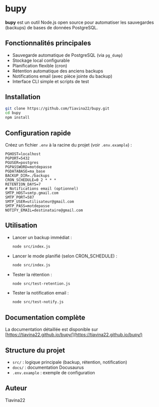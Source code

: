 
# bupy

**bupy** est un outil Node.js open source pour automatiser les sauvegardes (backups) de bases de données PostgreSQL.

## Fonctionnalités principales
- Sauvegarde automatique de PostgreSQL (via `pg_dump`)
- Stockage local configurable
- Planification flexible (cron)
- Rétention automatique des anciens backups
- Notifications email (avec pièce jointe du backup)
- Interface CLI simple et scripts de test

## Installation

```bash
git clone https://github.com/Tiavina22/bupy.git
cd bupy
npm install
```

## Configuration rapide

Créez un fichier `.env` à la racine du projet (voir `.env.example`) :

```env
PGHOST=localhost
PGPORT=5432
PGUSER=postgres
PGPASSWORD=motdepasse
PGDATABASE=ma_base
BACKUP_DIR=./backups
CRON_SCHEDULE=0 2 * * *
RETENTION_DAYS=7
# Notifications email (optionnel)
SMTP_HOST=smtp.gmail.com
SMTP_PORT=587
SMTP_USER=utilisateur@gmail.com
SMTP_PASS=motdepasse
NOTIFY_EMAIL=destinataire@gmail.com
```

## Utilisation

- Lancer un backup immédiat :
  ```bash
  node src/index.js
  ```
- Lancer le mode planifié (selon CRON_SCHEDULE) :
  ```bash
  node src/index.js
  ```
- Tester la rétention :
  ```bash
  node src/test-retention.js
  ```
- Tester la notification email :
  ```bash
  node src/test-notify.js
  ```

## Documentation complète

La documentation détaillée est disponible sur [https://tiavina22.github.io/bupy/](https://tiavina22.github.io/bupy/)

## Structure du projet
- `src/` : logique principale (backup, rétention, notification)
- `docs/` : documentation Docusaurus
- `.env.example` : exemple de configuration

## Auteur
Tiavina22
